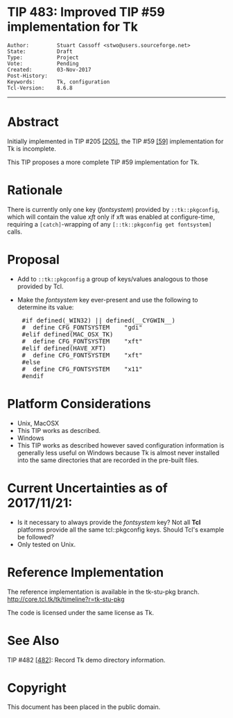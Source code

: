 # TIP 483: Improved TIP #59 implementation for Tk
	Author:         Stuart Cassoff <stwo@users.sourceforge.net>
	State:          Draft
	Type:           Project
	Vote:           Pending
	Created:        03-Nov-2017
	Post-History:   
	Keywords:       Tk, configuration
	Tcl-Version:    8.6.8
-----
# Abstract

Initially implemented in TIP #205 [[205]](205.md), the TIP #59 [[59]](59.md) implementation for Tk is incomplete.

This TIP proposes a more complete TIP #59 implementation for Tk.

# Rationale

There is currently only one key (_fontsystem_) provided by `::tk::pkgconfig`,
which will contain the value _xft_ only if xft was enabled at configure-time,
requiring a `[catch]`-wrapping of any `[::tk::pkgconfig get fontsystem]` calls.

# Proposal

* Add to `::tk::pkgconfig` a group of keys/values analogous to those provided by Tcl.

* Make the _fontsystem_ key ever-present and use the following to determine its value:

<pre>
    #if defined(_WIN32) || defined(__CYGWIN__)
    #  define CFG_FONTSYSTEM	"gdi"
    #elif defined(MAC_OSX_TK)
    #  define CFG_FONTSYSTEM	"xft"
    #elif defined(HAVE_XFT)
    #  define CFG_FONTSYSTEM	"xft"
    #else
    #  define CFG_FONTSYSTEM	"x11"
    #endif
</pre>

# Platform Considerations

* Unix, MacOSX
 * This TIP works as described.
* Windows
 * This TIP works as described however saved configuration information is generally
   less useful on Windows because Tk is almost never installed into the same
   directories that are recorded in the pre-built files.

# Current Uncertainties as of 2017/11/21:
* Is it necessary to always provide the _fontsystem_ key?
  Not all **Tcl** platforms provide all the same tcl::pkgconfig keys.
  Should Tcl's example be followed?
* Only tested on Unix.

# Reference Implementation

The reference implementation is available in the tk-stu-pkg branch. <http://core.tcl.tk/tk/timeline?r=tk-stu-pkg>

The code is licensed under the same license as Tk.

# See Also

TIP #482 [[482]](482.md): Record Tk demo directory information.

# Copyright

This document has been placed in the public domain.
